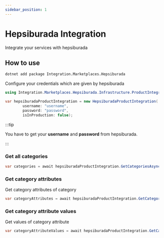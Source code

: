```yaml
---
sidebar_position: 1
---
```


# Hepsiburada Integration

Integrate your services with hepsiburada

## How to use

```bash
dotnet add package Integration.Marketplaces.Hepsiburada
```


Configure your credentials which are given by hepsiburada

```csharp
using Integration.Marketplaces.Hepsiburada.Infrastructure.ProductIntegration;

var hepsiburadaProductIntegration = new HepsiburadaProductIntegration(
        username: "username",
        password: "password",
        isInProduction: false);
```

:::tip

You have to get your **username** and **password** from hepsiburada.

:::

### Get all categories

```csharp
var categories = await hepsiburadaProductIntegration.GetCategoriesAsync();
```

### Get category attributes

Get category attributes of category

```csharp
var categoryAttributes = await hepsiburadaProductIntegration.GetCategoryAttributesAsync(categoryId: 80844002);
```

### Get category attribute values

Get values of category attribute

```csharp
var categoryAttributeValues = await hepsiburadaProductIntegration.GetCategoryAttributeValuesAsync(categoryId: 80844002, attributeId: "gram");
```
